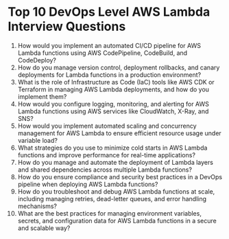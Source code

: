 # Top 10 DevOps Level AWS Lambda Interview Questions

1. How would you implement an automated CI/CD pipeline for AWS Lambda functions using AWS CodePipeline, CodeBuild, and CodeDeploy?
2. How do you manage version control, deployment rollbacks, and canary deployments for Lambda functions in a production environment?
3. What is the role of Infrastructure as Code (IaC) tools like AWS CDK or Terraform in managing AWS Lambda deployments, and how do you implement them?
4. How would you configure logging, monitoring, and alerting for AWS Lambda functions using AWS services like CloudWatch, X-Ray, and SNS?
5. How would you implement automated scaling and concurrency management for AWS Lambda to ensure efficient resource usage under variable load?
6. What strategies do you use to minimize cold starts in AWS Lambda functions and improve performance for real-time applications?
7. How do you manage and automate the deployment of Lambda layers and shared dependencies across multiple Lambda functions?
8. How do you ensure compliance and security best practices in a DevOps pipeline when deploying AWS Lambda functions?
9. How do you troubleshoot and debug AWS Lambda functions at scale, including managing retries, dead-letter queues, and error handling mechanisms?
10. What are the best practices for managing environment variables, secrets, and configuration data for AWS Lambda functions in a secure and scalable way?

